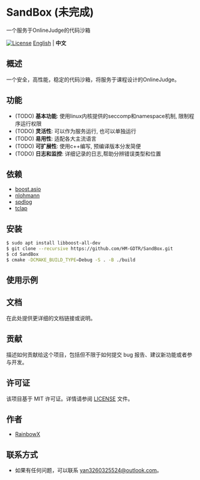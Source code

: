 # SandBox (未完成)
一个服务于OnlineJudge的代码沙箱

[![License](https://img.shields.io/badge/license-MIT-blue.svg)](LICENSE)
[English](https://github.com/HM-GDTR/SandBox/blob/main/README.md) | **中文**


## 概述

一个安全，高性能，稳定的代码沙箱，将服务于课程设计的OnlineJudge。

## 功能

- (TODO) **基本功能**: 使用linux内核提供的seccomp和namespace机制, 限制程序运行权限
- (TODO) **灵活性**: 可以作为服务运行, 也可以单独运行
- (TODO) **易用性**: 适配各大主流语言
- (TODO) **可扩展性**: 使用c++编写, 预编译版本分发简便
- (TODO) **日志和监控**: 详细记录的日志,帮助分辨错误类型和位置

## 依赖
- [boost.asio](https://github.com/boostorg/asio)
- [nlohmann](https://github.com/nlohmann/json)
- [spdlog](https://github.com/gabime/spdlog)
- [tclap](https://github.com/mirror/tclap)

## 安装

```bash
$ sudo apt install libboost-all-dev
$ git clone --recursive https://github.com/HM-GDTR/SandBox.git
$ cd SandBox
$ cmake -DCMAKE_BUILD_TYPE=Debug -S . -B ./build
```

## 使用示例



## 文档

在此处提供更详细的文档链接或说明。

## 贡献

描述如何贡献给这个项目，包括但不限于如何提交 bug 报告、建议新功能或者参与开发。

## 许可证

该项目基于 MIT 许可证。详情请参阅 [LICENSE](LICENSE) 文件。

## 作者

- [RainbowX](https://h-blog.nkdns.cn/)

## 联系方式

- 如果有任何问题，可以联系 yan3260325524@outlook.com。

